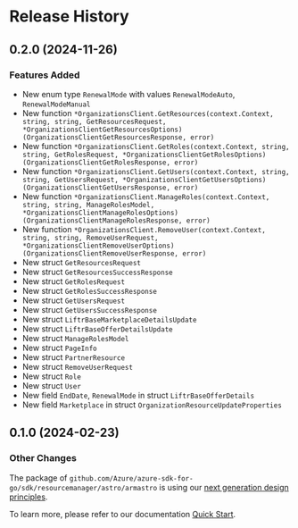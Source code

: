 # Release History

## 0.2.0 (2024-11-26)
### Features Added

- New enum type `RenewalMode` with values `RenewalModeAuto`, `RenewalModeManual`
- New function `*OrganizationsClient.GetResources(context.Context, string, string, GetResourcesRequest, *OrganizationsClientGetResourcesOptions) (OrganizationsClientGetResourcesResponse, error)`
- New function `*OrganizationsClient.GetRoles(context.Context, string, string, GetRolesRequest, *OrganizationsClientGetRolesOptions) (OrganizationsClientGetRolesResponse, error)`
- New function `*OrganizationsClient.GetUsers(context.Context, string, string, GetUsersRequest, *OrganizationsClientGetUsersOptions) (OrganizationsClientGetUsersResponse, error)`
- New function `*OrganizationsClient.ManageRoles(context.Context, string, string, ManageRolesModel, *OrganizationsClientManageRolesOptions) (OrganizationsClientManageRolesResponse, error)`
- New function `*OrganizationsClient.RemoveUser(context.Context, string, string, RemoveUserRequest, *OrganizationsClientRemoveUserOptions) (OrganizationsClientRemoveUserResponse, error)`
- New struct `GetResourcesRequest`
- New struct `GetResourcesSuccessResponse`
- New struct `GetRolesRequest`
- New struct `GetRolesSuccessResponse`
- New struct `GetUsersRequest`
- New struct `GetUsersSuccessResponse`
- New struct `LiftrBaseMarketplaceDetailsUpdate`
- New struct `LiftrBaseOfferDetailsUpdate`
- New struct `ManageRolesModel`
- New struct `PageInfo`
- New struct `PartnerResource`
- New struct `RemoveUserRequest`
- New struct `Role`
- New struct `User`
- New field `EndDate`, `RenewalMode` in struct `LiftrBaseOfferDetails`
- New field `Marketplace` in struct `OrganizationResourceUpdateProperties`


## 0.1.0 (2024-02-23)
### Other Changes

The package of `github.com/Azure/azure-sdk-for-go/sdk/resourcemanager/astro/armastro` is using our [next generation design principles](https://azure.github.io/azure-sdk/general_introduction.html).

To learn more, please refer to our documentation [Quick Start](https://aka.ms/azsdk/go/mgmt).